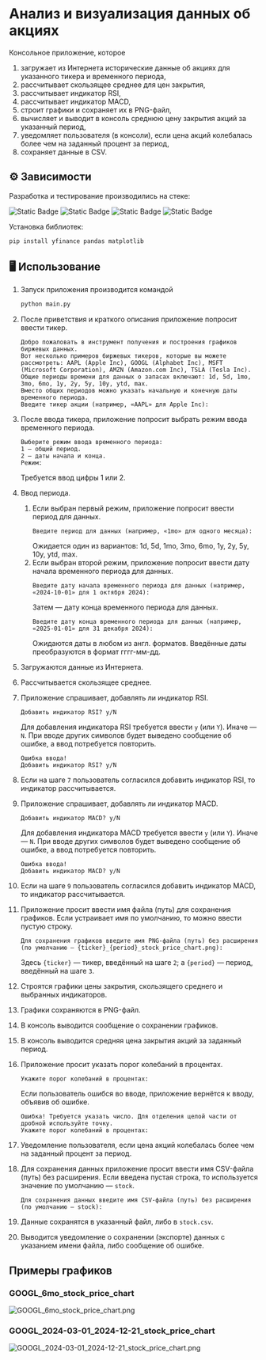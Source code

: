 # Анализ и визуализация данных об акциях

Консольное приложение, которое
1. загружает из Интернета исторические данные об акциях для указанного тикера и временного периода,
2. рассчитывает скользящее среднее для цен закрытия,
3. рассчитывает индикатор RSI,
4. рассчитывает индикатор MACD,
5. строит графики и сохраняет их в PNG-файл,
6. вычисляет и выводит в консоль среднюю цену закрытия акций за указанный период,
7. уведомляет пользователя (в консоли), если цена акций колебалась более чем на заданный процент за период,
8. сохраняет данные в CSV.

## ⚙ Зависимости

Разработка и тестирование производились на стеке:

![Static Badge](https://img.shields.io/badge/Python-3.12.7-%233776AB)
![Static Badge](https://img.shields.io/badge/yfinance-0.2.50-black)
![Static Badge](https://img.shields.io/badge/pandas-2.2.3-black)
![Static Badge](https://img.shields.io/badge/matplotlib-3.9.3-black)

Установка библиотек:
```bash
pip install yfinance pandas matplotlib
```

## 🖥 Использование

1. Запуск приложения производится командой
    ```bash
    python main.py
    ```
2. После приветствия и краткого описания приложение попросит ввести тикер.
    ```text
    Добро пожаловать в инструмент получения и построения графиков биржевых данных.
    Вот несколько примеров биржевых тикеров, которые вы можете рассмотреть: AAPL (Apple Inc), GOOGL (Alphabet Inc), MSFT (Microsoft Corporation), AMZN (Amazon.com Inc), TSLA (Tesla Inc).
    Общие периоды времени для данных о запасах включают: 1d, 5d, 1mo, 3mo, 6mo, 1y, 2y, 5y, 10y, ytd, max.
    Вместо общих периодов можно указать начальную и конечную даты временного периода.
    Введите тикер акции (например, «AAPL» для Apple Inc): 
    ```
3. После ввода тикера, приложение попросит выбрать режим ввода временного периода.
    ```text
    Выберите режим ввода временного периода:
    1 — общий период.
    2 — даты начала и конца.
    Режим: 
    ```
    Требуется ввод цифры 1 или 2.


4. Ввод периода.
    1. Если выбран первый режим, приложение попросит ввести период для данных.
        ```text
        Введите период для данных (например, «1mo» для одного месяца): 
        ```
        Ожидается один из вариантов: 1d, 5d, 1mo, 3mo, 6mo, 1y, 2y, 5y, 10y, ytd, max.
    2. Если выбран второй режим, приложение попросит ввести дату начала временного периода для данных.
        ```text
        Введите дату начала временного периода для данных (например, «2024-10-01» для 1 октября 2024): 
        ```
        Затем — дату конца временного периода для данных.
        ```text
        Введите дату конца временного периода для данных (например, «2025-01-01» для 31 декабря 2024): 
        ```
        Ожидаются даты в любом из англ. форматов. Введённые даты преобразуются в формат гггг-мм-дд.


5. Загружаются данные из Интернета.
6. Рассчитывается скользящее среднее.
7. Приложение спрашивает, добавлять ли индикатор RSI.
    ```text
    Добавить индикатор RSI? y/N 
    ```
    Для добавления индикатора RSI требуется ввести `y` (или `Y`). Иначе — `N`.
    При вводе других символов будет выведено сообщение об ошибке, а ввод потребуется повторить.
    ```text
    Ошибка ввода!
    Добавить индикатор RSI? y/N 
    ```
8. Если на шаге `7` пользователь согласился добавить индикатор RSI, то индикатор рассчитывается.
9. Приложение спрашивает, добавлять ли индикатор MACD.
    ```text
    Добавить индикатор MACD? y/N 
    ```
    Для добавления индикатора MACD требуется ввести `y` (или `Y`). Иначе — `N`.
    При вводе других символов будет выведено сообщение об ошибке, а ввод потребуется повторить.
    ```text
    Ошибка ввода!
    Добавить индикатор MACD? y/N 
    ```
10. Если на шаге `9` пользователь согласился добавить индикатор MACD, то индикатор рассчитывается.
11. Приложение просит ввести имя файла (путь) для сохранения графиков. Если устраивает имя по умолчанию,
то можно ввести пустую строку.
    ```text
    Для сохранения графиков введите имя PNG-файла (путь) без расширения (по умолчанию — {ticker}_{period}_stock_price_chart.png): 
    ```
    Здесь `{ticker}` — тикер, введённый на шаге `2`; а `{period}` — период, введённый на шаге `3`.
12. Строятся графики цены закрытия, скользящего среднего и выбранных индикаторов.
13. Графики сохраняются в PNG-файл.
14. В консоль выводится сообщение о сохранении графиков.
15. В консоль выводится средняя цена закрытия акций за заданный период.
16. Приложение просит указать порог колебаний в процентах.
    ```text
    Укажите порог колебаний в процентах: 
    ```
    Если пользователь ошибся во вводе, приложение вернётся к вводу, объявив об ошибке.
    ```text
    Ошибка! Требуется указать число. Для отделения целой части от дробной используйте точку.
    Укажите порог колебаний в процентах: 
    ```
17. Уведомление пользователя, если цена акций колебалась более чем на заданный процент за период.
18. Для сохранения данных приложение просит ввести имя CSV-файла (путь) без расширения. Если введена пустая строка,
то используется значение по умолчанию — `stock`.
    ```text
    Для сохранения данных введите имя CSV-файла (путь) без расширения (по умолчанию — stock): 
    ```
19. Данные сохранятся в указанный файл, либо в `stock.csv`.
20. Выводится уведомление о сохранении (экспорте) данных с указанием имени файла, либо сообщение об ошибке.

## Примеры графиков
### GOOGL_6mo_stock_price_chart
![GOOGL_6mo_stock_price_chart.png](README_images/GOOGL_6mo_stock_price_chart.png)
### GOOGL_2024-03-01_2024-12-21_stock_price_chart
![GOOGL_2024-03-01_2024-12-21_stock_price_chart.png](README_images/GOOGL_2024-03-01_2024-12-21_stock_price_chart.png)
